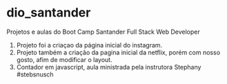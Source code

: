 # dio_santander
Projetos e aulas do Boot Camp Santander Full Stack Web Developer
1. Projeto foi a criaçao da página inicial do instagram.
2. Projeto também a criação da pagina inicial da netflix, porém com nosso gosto, afim de modificar o layout.
3. Contador em javascript, aula ministrada pela instrutora Stephany #stebsnusch

